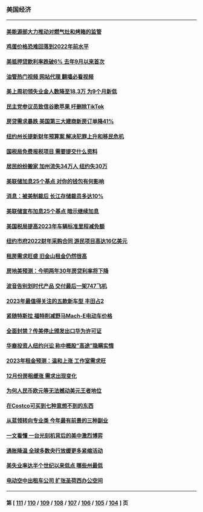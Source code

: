 ### 美国经济
---
#### [美能源部大力推动对燃气灶和烤箱的监管](../../pages/ncid1078158/n13921237.md?02031245) 
#### [鸡蛋价格恐难回落到2022年前水平](../../pages/ncid1078158/n13921015.md?02031245) 
#### [美抵押贷款利率跌破6% 去年9月以来首次](../../pages/ncid1078158/n13921231.md?02031245) 
#### [油管热门视频 网站代理 翻墙必看视频](http://138.2.39.72:81/youtube.html?epic-marker?02031245)
#### [美上周初领失业金人数降至18.3万 为9个月新低](../../pages/ncid1078158/n13921046.md?02031245) 
#### [民主党参议员致信谷歌苹果 吁删除TikTok](../../pages/ncid1078158/n13920988.md?02031245) 
#### [房贷需求暴跌 美国第三大建商新房订单降41%](../../pages/ncid1078158/n13920753.md?02031245) 
#### [纽约州长提新财年预算案 解决犯罪上升和移民危机](../../pages/ncid1078158/n13920578.md?02031245) 
#### [国税局免费报税项目 需要提交什么资料](../../pages/ncid1078158/n13920568.md?02031245) 
#### [居民纷纷搬家 加州流失34万人 纽约失30万](../../pages/ncid1078158/n13920539.md?02031245) 
#### [美联储加息25个基点 对你的钱包有何影响](../../pages/ncid1078158/n13920454.md?02031245) 
#### [消息：被美制裁后 长江存储裁员多达10%](../../pages/ncid1078158/n13920203.md?02031245) 
#### [美联储宣布加息25个基点 暗示继续加息](../../pages/ncid1078158/n13920355.md?02031245) 
#### [美国税局提高2023年车辆标准里程减免额](../../pages/ncid1078158/n13920215.md?02031245) 
#### [纽约市府2022财年采购合同 游民项目高达16亿美元](../../pages/ncid1078158/n13919751.md?02031245) 
#### [租房需求旺盛 旧金山租金仍然很高](../../pages/ncid1078158/n13919816.md?02031245) 
#### [房地美预测：今明两年30年房贷利率将下降](../../pages/ncid1078158/n13919713.md?02031245) 
#### [波音告别划时代产品 交付最后一架747飞机](../../pages/ncid1078158/n13919622.md?02031245) 
#### [2023年最值得关注的五款新车型 丰田占2](../../pages/ncid1078158/n13912685.md?02031245) 
#### [紧随特斯拉 福特削减野马Mach-E电动车价格](../../pages/ncid1078158/n13919014.md?02031245) 
#### [全面封禁？传美停止颁发出口华为许可证](../../pages/ncid1078158/n13918976.md?02031245) 
#### [华裔投资人纽约兴讼 称中概股“高途”隐瞒实情](../../pages/ncid1078158/n13918279.md?02031245) 
#### [2023年租金预测：温和上涨 工作室需求旺](../../pages/ncid1078158/n13918321.md?02031245) 
#### [12月份房租缓涨 需求出现变化](../../pages/ncid1078158/n13918128.md?02031245) 
#### [为何人民币欧元等无法撼动美元王者地位](../../pages/ncid1078158/n13917579.md?02031245) 
#### [在Costco可买到七种意想不到的东西](../../pages/ncid1078158/n13914456.md?02031245) 
#### [从蓝领转向专业类 今年最有前景的三种副业](../../pages/ncid1078158/n13911504.md?02031245) 
#### [一文看懂 一台光刻机背后的美中激烈博弈](../../pages/ncid1078158/n13916976.md?02031245) 
#### [通胀降温 全球多数央行放缓更多紧缩活动](../../pages/ncid1078158/n13917363.md?02031245) 
#### [美失业率达半个世纪以来低点 哪些州最低](../../pages/ncid1078158/n13917343.md?02031245) 
#### [电动空中出租车公司 扩张圣荷西办公空间](../../pages/ncid1078158/n13917058.md?02031245) 

---
#### 第 [ [111](./111.md?02031245) / [110](./110.md?02031245) / [109](./109.md?02031245) / [108](./108.md?02031245) / [107](./107.md?02031245) / [106](./106.md?02031245) / [105](./105.md?02031245) / [104](./104.md?02031245) ] 页
